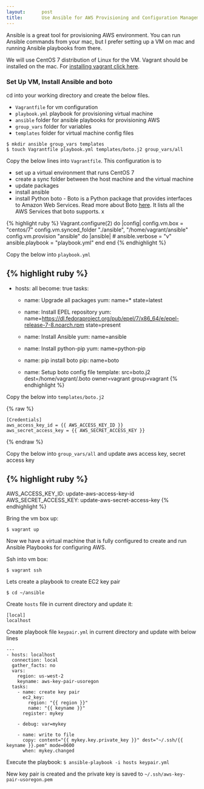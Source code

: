 ```yaml
---
layout:      post
title:       Use Ansible for AWS Provisioning and Configuration Management
---
```


Ansible is a great tool for provisioning AWS environment. You can run Ansible commands from your mac, but I prefer setting up a VM on mac and running Ansible playbooks from there.

We will use CentOS 7 distribution of Linux for the VM. Vagrant should be installed on the mac. For [installing vagrant click here](https://www.vagrantup.com/downloads.html).

### Set Up VM, Install Ansible and boto
cd into your working directory and create the below files.

* `Vagrantfile` for vm configuration
* `playbook.yml` playbook for provisioning virtual machine
* `ansible` folder for ansible playbooks for provisioning AWS
* `group_vars` folder for variables
* `templates` folder for virtual machine config files

```
$ mkdir ansible group_vars templates
$ touch Vagrantfile playbook.yml templates/boto.j2 group_vars/all
```

Copy the below lines into `Vagrantfile`. This configuration is to

* set up a virtual environment that runs CentOS 7
* create a sync folder between the host machine and the virtual machine
* update packages
* install ansible
* install Python boto - Boto is a Python package that provides interfaces to Amazon Web Services. Read more about Boto [here](https://github.com/boto/boto). It lists all the AWS Services that boto supports. x

{% highlight ruby %}
Vagrant.configure(2) do |config|
  config.vm.box = "centos/7"
  config.vm.synced_folder "./ansible", "/home/vagrant/ansible"
  config.vm.provision "ansible" do |ansible|
    # ansible.verbose = "v"
    ansible.playbook = "playbook.yml"
  end
end
{% endhighlight %}

Copy the below into `playbook.yml`

{% highlight ruby %}
---
- hosts: all
  become: true
  tasks:
    - name: Upgrade all packages
      yum: name=* state=latest

    - name: Install EPEL repository
      yum: name=https://dl.fedoraproject.org/pub/epel/7/x86_64/e/epel-release-7-8.noarch.rpm state=present

    - name: Install Ansible
      yum: name=ansible

    - name: Install python-pip
      yum: name=python-pip

    - name: pip install boto
      pip: name=boto

    - name: Setup boto config file
      template: src=boto.j2
                dest=/home/vagrant/.boto
                owner=vagrant
                group=vagrant
{% endhighlight %}


Copy the below into `templates/boto.j2`

{% raw %}
```
[Credentials]
aws_access_key_id = {{ AWS_ACCESS_KEY_ID }}
aws_secret_access_key = {{ AWS_SECRET_ACCESS_KEY }}
```
{% endraw %}

Copy the below into `group_vars/all` and update aws access key, secret access key

{% highlight ruby %}
---
AWS_ACCESS_KEY_ID:      update-aws-access-key-id
AWS_SECRET_ACCESS_KEY:  update-aws-secret-access-key
{% endhighlight %}

Bring the vm box up:

```
$ vagrant up
```

Now we have a virtual machine that is fully configured to create and run Ansible Playbooks for configuring AWS.

Ssh into vm box:

```
$ vagrant ssh
```

Lets create a playbook to create EC2 key pair

`$ cd ~/ansible`

Create `hosts` file in current directory and update it:

```
[local]
localhost
```

Create playbook file `keypair.yml` in current directory and update with below lines

```
---
- hosts: localhost
  connection: local
  gather_facts: no
  vars:
    region: us-west-2
    keyname: aws-key-pair-usoregon
  tasks:
    - name: create key pair
      ec2_key:
        region: "{{ region }}"
        name: "{{ keyname }}"
      register: mykey

    - debug: var=mykey

    - name: write to file
      copy: content="{{ mykey.key.private_key }}" dest="~/.ssh/{{ keyname }}.pem" mode=0600
      when: mykey.changed
```

Execute the playbook: `$ ansible-playbook -i hosts keypair.yml`

New key pair is created and the private key is saved to `~/.ssh/aws-key-pair-usoregon.pem`
